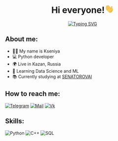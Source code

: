 <h1 align="center"> Hi everyone!<img src="https://raw.githubusercontent.com/appinha/appinha/main/img/Hi.gif" width="30px"></h1>

<!-- ### Thanks for visiting! 😄 -->
<div align="center">
  
[![Typing SVG](https://readme-typing-svg.herokuapp.com?color=%164B63FF&lines=Thanks+for+visiting+my+page!+😄)](https://git.io/typing-svg)

</div>

## About me:
- 👨‍💻 My name is Kseniya
- 💻 Python developer
- 🌍 Live in Kazan, Russia
- 🧠 Learning Data Science and ML
- 📚 Currently studying at [SENATOROVAI](https://github.com/SENATOROVAI)

## How to reach me:
[![Telegram](https://img.shields.io/badge/-Telegram-red?color=white&logo=telegram&logoColor=blue)](https://t.me/iceberg_arlette)
[![Mail](https://img.shields.io/badge/Mail-%D14836.svg?color=red&logo=gmail&logoColor=white)](mailto:trofimova.kv93@gmail.com)
[![Vk](https://img.shields.io/badge/-Vkontakte-blue?style=flat&logo=vk&logoColor=white)](https://vk.com/ksutrofimova)

## Skills:
![Python](https://img.shields.io/badge/-Python-000?&logo=Python)
![C++](https://img.shields.io/badge/-C++-000?&logo=c%2b%2b&logoColor=00599C)
![SQL](https://img.shields.io/badge/-SQL-000?&logo=PostgreSQL)

